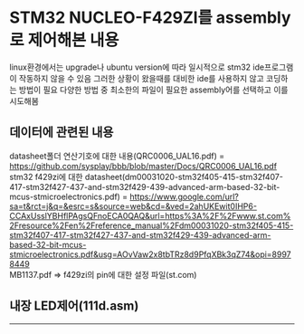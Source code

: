 # STM32 NUCLEO-F429ZI를 assembly로 제어해본 내용
linux환경에서는 upgrade나 ubuntu version에 따라 일시적으로 stm32 ide프로그램이 작동하지 않을 수 있음
그러한 상황이 왔을때를 대비한 ide를 사용하지 않고 코딩하는 방법이 필요
다양한 방법 중 최소한의 파일이 필요한 assembly어를 선택하고 이를 시도해봄

## 데이터에 관련된 내용
datasheet폴더 
연산기호에 대한 내용(QRC0006_UAL16.pdf) = https://github.com/sysplay/bbb/blob/master/Docs/QRC0006_UAL16.pdf  
stm32 f429zi에 대한 datasheet(dm00031020-stm32f405-415-stm32f407-417-stm32f427-437-and-stm32f429-439-advanced-arm-based-32-bit-mcus-stmicroelectronics.pdf) = https://www.google.com/url?sa=t&rct=j&q=&esrc=s&source=web&cd=&ved=2ahUKEwit0IHP6-CCAxUsslYBHflPAgsQFnoECA0QAQ&url=https%3A%2F%2Fwww.st.com%2Fresource%2Fen%2Freference_manual%2Fdm00031020-stm32f405-415-stm32f407-417-stm32f427-437-and-stm32f429-439-advanced-arm-based-32-bit-mcus-stmicroelectronics.pdf&usg=AOvVaw2x8tbTRz8d9PfqXBk3qZ74&opi=89978449  
MB1137.pdf  => f429zi의 pin에 대한 설정 파일(st.com)  

## 내장 LED제어(111d.asm)
--- 

